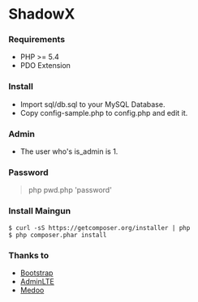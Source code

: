ShadowX
========

### Requirements
* PHP >= 5.4
* PDO Extension

### Install
* Import sql/db.sql to your MySQL Database.
* Copy config-sample.php to config.php and edit it.

### Admin
* The user who's is_admin is 1.

### Password
> php pwd.php 'password'

### Install Maingun
```
$ curl -sS https://getcomposer.org/installer | php
$ php composer.phar install
```

### Thanks to
* [Bootstrap](https://getbootstrap.com/)
* [AdminLTE](https://adminlte.io/)
* [Medoo](https://medoo.in/)